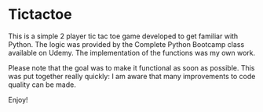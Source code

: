 # Tictactoe
This is a simple 2 player tic tac toe game developed to get familiar with Python. 
The logic was provided by the Complete Python Bootcamp class available on Udemy. The implementation of the functions was my own work. 

Please note that the goal was to make it functional as soon as possible. This was put together really quickly: I am aware that many improvements to code quality can be made. 

Enjoy! 
